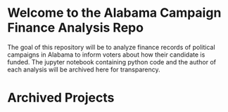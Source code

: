 # Welcome to the Alabama Campaign Finance Analysis Repo
The goal of this repository will be to analyze finance records of political campaigns in Alabama to inform voters about how their candidate is funded. The jupyter notebook containing python code and the author of each analysis will be archived here for transparency. 

# Archived Projects
